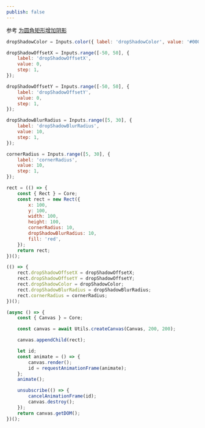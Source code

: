 ```yaml
---
publish: false
---
```


参考 <a href="/zh/guide/lesson-009">为圆角矩形增加阴影</a>

```js eval code=false
dropShadowColor = Inputs.color({ label: 'dropShadowColor', value: '#000000' });
```

```js eval code=false
dropShadowOffsetX = Inputs.range([-50, 50], {
    label: 'dropShadowOffsetX',
    value: 0,
    step: 1,
});
```

```js eval code=false
dropShadowOffsetY = Inputs.range([-50, 50], {
    label: 'dropShadowOffsetY',
    value: 0,
    step: 1,
});
```

```js eval code=false
dropShadowBlurRadius = Inputs.range([5, 30], {
    label: 'dropShadowBlurRadius',
    value: 10,
    step: 1,
});
```

```js eval code=false
cornerRadius = Inputs.range([5, 30], {
    label: 'cornerRadius',
    value: 10,
    step: 1,
});
```

```js eval code=false inspector=false
rect = (() => {
    const { Rect } = Core;
    const rect = new Rect({
        x: 100,
        y: 100,
        width: 100,
        height: 100,
        cornerRadius: 10,
        dropShadowBlurRadius: 10,
        fill: 'red',
    });
    return rect;
})();
```

```js eval code=false inspector=false
(() => {
    rect.dropShadowOffsetX = dropShadowOffsetX;
    rect.dropShadowOffsetY = dropShadowOffsetY;
    rect.dropShadowColor = dropShadowColor;
    rect.dropShadowBlurRadius = dropShadowBlurRadius;
    rect.cornerRadius = cornerRadius;
})();
```

```js eval code=false
(async () => {
    const { Canvas } = Core;

    const canvas = await Utils.createCanvas(Canvas, 200, 200);

    canvas.appendChild(rect);

    let id;
    const animate = () => {
        canvas.render();
        id = requestAnimationFrame(animate);
    };
    animate();

    unsubscribe(() => {
        cancelAnimationFrame(id);
        canvas.destroy();
    });
    return canvas.getDOM();
})();
```

